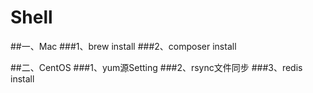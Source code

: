 # Shell

##一、Mac
###1、brew install
###2、composer install

##二、CentOS
###1、yum源Setting
###2、rsync文件同步
###3、redis install

